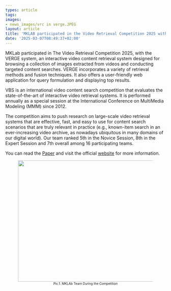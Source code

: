 ```yaml
---
types: article
tags:
images: 
- news_images/vrc in verge.JPEG
layout: article
title: 'MKLAB participated in the Video Retrieval Competition 2025 with VERGE'
date: '2025-03-07T08:49:37+02:00'
---
```


<p>ΜKLab participated in The Video Retrieval Competition 2025, with the VERGE system, an interactive video content retrieval system designed for browsing a collection of images extracted from videos and conducting targeted content searches. VERGE incorporates a variety of retrieval methods and fusion techniques. It also offers a user-friendly web application for query formulation and displaying top results.

VBS is an international video content search competition that evaluates the state-of-the-art of interactive video retrieval systems. It is performed annually as a special session at the International Conference on MultiMedia Modeling (MMM) since 2012. 

The competition aims to push research on large-scale video retrieval systems that are effective, fast, and easy to use for content search scenarios that are truly relevant in practice (e.g., known-item search in an ever-increasing video archive, as nowadays ubiquitous in many domains of our digital world).
Our team ranked 5th in the Novice Session, 8th in the Expert Session and 7th overall among 16 participating teams.

You can read the <a href="https://link.springer.com/chapter/10.1007/978-981-96-2074-6_43">Paper</a> and visit the official <a href="https://videobrowsershowdown.org/">website</a> for more information. 

<figure>
<img class="wp-image-5785" src="/files/news_images/vrc-verge-2.jpg" alt="" width="617" height="380" /> <figcaption  style="font-size:10px; text-align: center;">Pic.1. MKLAb Team During the Competition</figcaption>
</figure>
</p>